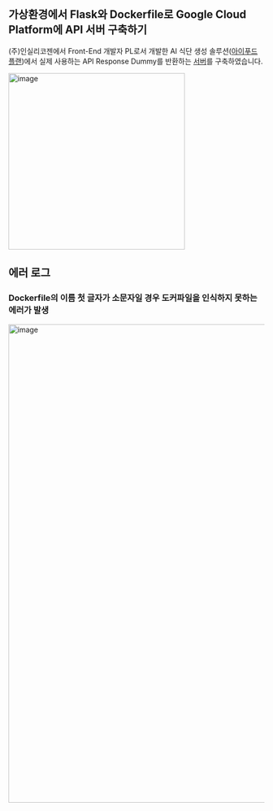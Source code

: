 ## 가상환경에서 Flask와 Dockerfile로 Google Cloud Platform에 API 서버 구축하기

(주)인실리코젠에서 Front-End 개발자 PL로서 개발한 AI 식단 생성 솔루션([아이푸드 플랜](https://ifoodplan.insilicogen.com/))에서 실제 사용하는 API Response Dummy를 반환하는 [서버](https://flaskwithrestapi-wbrfc7jwpa-de.a.run.app/)를 구축하였습니다.

<img width="347" alt="image" src="https://github.com/pplm1042/flask_with_rest_api/assets/47880774/cf872cde-5a38-4c21-8d54-7d37a916ac25">


## 에러 로그

### Dockerfile의 이름 첫 글자가 소문자일 경우 도커파일을 인식하지 못하는 에러가 발생

<img width="941" alt="image" src="https://github.com/pplm1042/flask_with_rest_api/assets/47880774/c38bc33a-27a5-4813-b8de-da08f5c00523">
